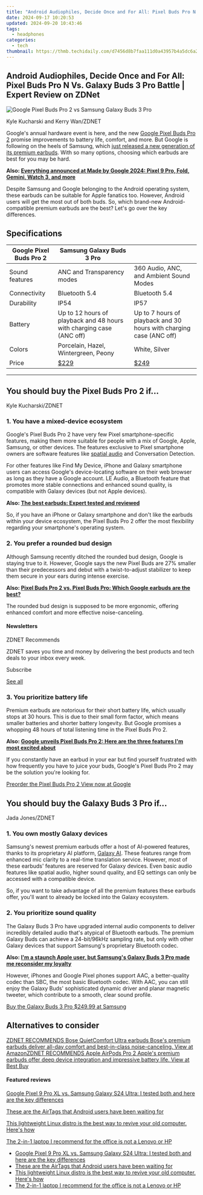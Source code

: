 ```yaml
---
title: "Android Audiophiles, Decide Once and For All: Pixel Buds Pro N Vs. Galaxy Buds 3 Pro Battle | Expert Review on ZDNet"
date: 2024-09-17 10:20:53
updated: 2024-09-20 10:43:46
tags:
  - headphones
categories:
  - tech
thumbnail: https://thmb.techidaily.com/d7456d8b7faa111d0a43957b4a5dc6a2bd7fa022e346daf01ae591cee8bd80cf.jpg
---
```


## Android Audiophiles, Decide Once and For All: Pixel Buds Pro N Vs. Galaxy Buds 3 Pro Battle | Expert Review on ZDNet

![Google Pixel Buds Pro 2 vs Samsung Galaxy Buds 3 Pro](https://www.zdnet.com/a/img/resize/67c324639b481679f458d2f3e297713ca79404f2/2024/08/12/928d7125-db4a-4ed0-beb5-0296168145f6/google-pixel-buds-pro-2-vs-samsung-galaxy-buds-3-pro.jpg?auto=webp&width=1280)

Kyle Kucharski and Kerry Wan/ZDNET

Google's annual hardware event is here, and the new [Google Pixel Buds Pro 2](https://www.anrdoezrs.net/links/9041660/type/dlg/sid/zd-%5F%5FCOM%5FCLICK%5FID%5F%5F-dtp/https://store.google.com/us/product/pixel%5Fbuds%5Fpro%5F2?hl=en-US) promise improvements to battery life, comfort, and more. But Google is following on the heels of Samsung, which [just released a new generation of its premium earbuds](https://www.zdnet.com/article/samsung-just-unveiled-its-new-galaxy-buds-3-here-are-the-features-im-most-excited-about/). With so many options, choosing which earbuds are best for you may be hard.

**Also: [Everything announced at Made by Google 2024: Pixel 9 Pro, Fold, Gemini, Watch 3, and more](https://www.zdnet.com/article/everything-to-expect-at-made-by-google-2024-pixel-9-pro-fold-gemini-watch-3-and-more/)**

Despite Samsung and Google belonging to the Android operating system, these earbuds can be suitable for Apple fanatics too. However, Android users will get the most out of both buds. So, which brand-new Android-compatible premium earbuds are the best? Let's go over the key differences.

##  Specifications

| **Google Pixel Buds Pro 2** | **Samsung Galaxy Buds 3 Pro**                                                                                                                                        |                                                                                                                                                                                                                                                                                                                                                                                                                                                                                                                                   |
| --------------------------- | -------------------------------------------------------------------------------------------------------------------------------------------------------------------- | --------------------------------------------------------------------------------------------------------------------------------------------------------------------------------------------------------------------------------------------------------------------------------------------------------------------------------------------------------------------------------------------------------------------------------------------------------------------------------------------------------------------------------- |
| Sound features              | ANC and Transparency modes                                                                                                                                           | 360 Audio, ANC, and Ambient Sound Modes                                                                                                                                                                                                                                                                                                                                                                                                                                                                                           |
| Connectivity                | Bluetooth 5.4                                                                                                                                                        | Bluetooth 5.4                                                                                                                                                                                                                                                                                                                                                                                                                                                                                                                     |
| Durability                  | IP54                                                                                                                                                                 | IP57                                                                                                                                                                                                                                                                                                                                                                                                                                                                                                                              |
| Battery                     | Up to 12 hours of playback and 48 hours with charging case (ANC off)                                                                                                 | Up to 7 hours of playback and 30 hours with charging case (ANC off)                                                                                                                                                                                                                                                                                                                                                                                                                                                               |
| Colors                      | Porcelain, Hazel, Wintergreen, Peony                                                                                                                                 | White, Silver                                                                                                                                                                                                                                                                                                                                                                                                                                                                                                                     |
| Price                       | [$229](https://www.anrdoezrs.net/links/9041660/type/dlg/sid/zd-%5F%5FCOM%5FCLICK%5FID%5F%5F-dtp/https://store.google.com/us/product/pixel%5Fbuds%5Fpro%5F2?hl=en-US) | [$249](https://shop-links.co/link/?url=https%3A%2F%2Fwww.samsung.com%2Fus%2Fmobile-audio%2Fgalaxy-buds3-pro%2Fbuy%2Fgalaxy-buds3-pro-silver-sm-r630nzaaxar%2F&publisher_slug=itechdaily19598&exclusive=1) |

---

##  You should buy the Pixel Buds Pro 2 if...  

Kyle Kucharski/ZDNET

###  1\. You have a mixed-device ecosystem

Google's Pixel Buds Pro 2 have very few Pixel smartphone-specific features, making them more suitable for people with a mix of Google, Apple, Samsung, or other devices. The features exclusive to Pixel smartphone owners are software features like [spatial audio](https://www.zdnet.com/home-and-office/what-is-spatial-audio-heres-everything-you-need-to-know/) and Conversation Detection.

For other features like Find My Device, iPhone and Galaxy smartphone users can access Google's device-locating software on their web browser as long as they have a Google account. LE Audio, a Bluetooth feature that promotes more stable connections and enhanced sound quality, is compatible with Galaxy devices (but not Apple devices).

**Also: [The best earbuds: Expert tested and reviewed](https://www.zdnet.com/article/best-earbuds/)**

So, if you have an iPhone or Galaxy smartphone and don't like the earbuds within your device ecosystem, the Pixel Buds Pro 2 offer the most flexibility regarding your smartphone's operating system.

### 2\. You prefer a rounded bud design

Although Samsung recently ditched the rounded bud design, Google is staying true to it. However, Google says the new Pixel Buds are 27% smaller than their predecessors and debut with a twist-to-adjust stabilizer to keep them secure in your ears during intense exercise.

**Also: [Pixel Buds Pro 2 vs. Pixel Buds Pro: Which Google earbuds are the best?](https://www.zdnet.com/article/pixel-buds-pro-2-vs-pixel-buds-pro-which-google-earbuds-are-the-best/)**

The rounded bud design is supposed to be more ergonomic, offering enhanced comfort and more effective noise-canceling. 

#### Newsletters

ZDNET Recommends

ZDNET saves you time and money by delivering the best products and tech deals to your inbox every week.

 Subscribe

[See all](https://www.zdnet.com/newsletters/)

###  3\. You prioritize battery life

Premium earbuds are notorious for their short battery life, which usually stops at 30 hours. This is due to their small form factor, which means smaller batteries and shorter battery longevity. But Google promises a whopping 48 hours of total listening time in the Pixel Buds Pro 2\. 

**Also: [Google unveils Pixel Buds Pro 2: Here are the three features I'm most excited about](https://www.zdnet.com/article/google-unveils-pixel-buds-pro-2-here-are-the-three-features-im-most-excited-about/)**

If you constantly have an earbud in your ear but find yourself frustrated with how frequently you have to juice your buds, Google's Pixel Buds Pro 2 may be the solution you're looking for.

[Preorder the Pixel Buds Pro 2 View now at Google](https://www.anrdoezrs.net/links/9041660/type/dlg/sid/zd-%5F%5FCOM%5FCLICK%5FID%5F%5F-dtp/https://store.google.com/us/product/pixel%5Fbuds%5Fpro%5F2?hl=en-US)

##  You should buy the Galaxy Buds 3 Pro if... 

Jada Jones/ZDNET

###  1\. You own mostly Galaxy devices

Samsung's newest premium earbuds offer a host of AI-powered features, thanks to its proprietary AI platform, [Galaxy AI](https://www.zdnet.com/article/every-new-ai-feature-coming-to-samsungs-galaxy-z-fold-6-and-z-flip-6-and-how-they-work/). These features range from enhanced mic clarity to a real-time translation service. However, most of these earbuds' features are reserved for Galaxy devices. Even basic audio features like spatial audio, higher sound quality, and EQ settings can only be accessed with a compatible device.

So, if you want to take advantage of all the premium features these earbuds offer, you'll want to already be locked into the Galaxy ecosystem.

###  2\. You prioritize sound quality

The Galaxy Buds 3 Pro have upgraded internal audio components to deliver incredibly detailed audio that's atypical of Bluetooth earbuds. The premium Galaxy Buds can achieve a 24-bit/96kHz sampling rate, but only with other Galaxy devices that support Samsung's proprietary Bluetooth codec.

**Also: [I'm a staunch Apple user, but Samsung's Galaxy Buds 3 Pro made me reconsider my loyalty](https://www.zdnet.com/article/im-a-staunch-apple-user-but-samsungs-galaxy-buds-3-pro-made-me-reconsider-my-loyalty/)**

However, iPhones and Google Pixel phones support AAC, a better-quality codec than SBC, the most basic Bluetooth codec. With AAC, you can still enjoy the Galaxy Buds' sophisticated dynamic driver and planar magnetic tweeter, which contribute to a smooth, clear sound profile.

[Buy the Galaxy Buds 3 Pro $249.99 at Samsung](https://shop-links.co/link/?exclusive=1&publisher_slug=itechdaily19598&url=https%3A%2F%2Fclick.linksynergy.com%2Flink%3Fid%3D0JlRymcP1YU%26offerid%3D1440472.477731068678416%26type%3D15%26murl%3Dhttps%253A%252F%252Fwww.samsung.com%252Fus%252Fmobile-audio%252Fgalaxy-buds3-pro%252Fbuy%252Fgalaxy-buds3-pro-white-sm-r630nzwaxar%26fobs%3Dzd-%255F%255FCOM%255FCLICK%255FID%255F%255F-dtp)

##  Alternatives to consider 

[ZDNET RECOMMENDS Bose QuietComfort Ultra earbuds Bose's premium earbuds deliver all-day comfort and best-in-class noise-canceling. View at Amazon](https://buy.geni.us/Proxy.ashx?TSID=368250&GR%5FURL=https%3A%2F%2Fwww.amazon.com%2FBose-QuietComfort-Cancelling-World-Class-Cancellation%2Fdp%2FB0CD2FSRDD%3Ftag%3Dzd-buy-button-20%26ascsubtag%3D%5F%5FCOM%5FCLICK%5FID%5F%5F%7C75ee970f-f62f-42c7-acb9-88d03e6be229%7Cdtp&dtb=1)[ZDNET RECOMMENDS Apple AirPods Pro 2 Apple's premium earbuds offer deep device integration and impressive battery life. View at Best Buy](https://shop-links.co/link/?url=https%3A%2F%2Fwww.bestbuy.com%2Fsite%2Fapple-airpods-pro-2nd-generation-with-magsafe-case-usbc-white%2F6447382.p%3FskuId%3D6447382&publisher_slug=itechdaily19598&exclusive=1)

#### Featured reviews

[Google Pixel 9 Pro XL vs. Samsung Galaxy S24 Ultra: I tested both and here are the key differences](https://www.zdnet.com/article/google-pixel-9-pro-xl-vs-samsung-galaxy-s24-ultra/ "Google Pixel 9 Pro XL vs. Samsung Galaxy S24 Ultra: I tested both and here are the key differences")

[These are the AirTags that Android users have been waiting for](https://www.zdnet.com/article/these-are-the-airtags-that-android-users-have-been-waiting-for/ "These are the AirTags that Android users have been waiting for")

[This lightweight Linux distro is the best way to revive your old computer. Here's how](https://www.zdnet.com/article/this-lightweight-linux-distro-is-the-best-way-to-revive-your-old-computer-heres-how/ "This lightweight Linux distro is the best way to revive your old computer. Here's how")

[The 2-in-1 laptop I recommend for the office is not a Lenovo or HP](https://www.zdnet.com/article/one-of-the-most-versatile-2-in-1-laptops-ive-tested-is-not-a-lenovo-or-hp/ "The 2-in-1 laptop I recommend for the office is not a Lenovo or HP")

* [Google Pixel 9 Pro XL vs. Samsung Galaxy S24 Ultra: I tested both and here are the key differences](https://www.zdnet.com/article/google-pixel-9-pro-xl-vs-samsung-galaxy-s24-ultra/ "Google Pixel 9 Pro XL vs. Samsung Galaxy S24 Ultra: I tested both and here are the key differences")
* [These are the AirTags that Android users have been waiting for](https://www.zdnet.com/article/these-are-the-airtags-that-android-users-have-been-waiting-for/ "These are the AirTags that Android users have been waiting for")
* [This lightweight Linux distro is the best way to revive your old computer. Here's how](https://www.zdnet.com/article/this-lightweight-linux-distro-is-the-best-way-to-revive-your-old-computer-heres-how/ "This lightweight Linux distro is the best way to revive your old computer. Here's how")
* [The 2-in-1 laptop I recommend for the office is not a Lenovo or HP](https://www.zdnet.com/article/one-of-the-most-versatile-2-in-1-laptops-ive-tested-is-not-a-lenovo-or-hp/ "The 2-in-1 laptop I recommend for the office is not a Lenovo or HP")

<ins class="adsbygoogle"
     style="display:block"
     data-ad-format="autorelaxed"
     data-ad-client="ca-pub-7571918770474297"
     data-ad-slot="1223367746"></ins>



<ins class="adsbygoogle"
     style="display:block"
     data-ad-client="ca-pub-7571918770474297"
     data-ad-slot="8358498916"
     data-ad-format="auto"
     data-full-width-responsive="true"></ins>
